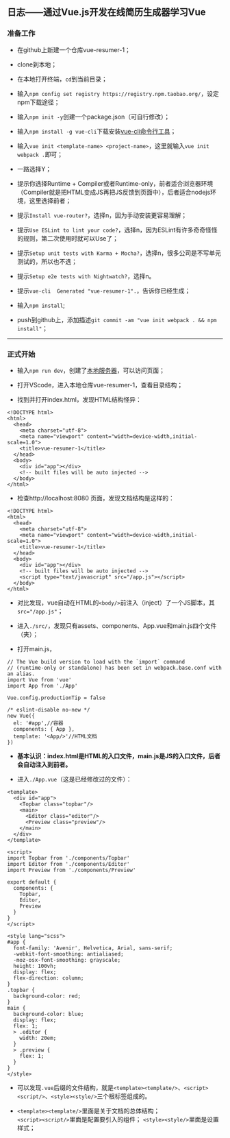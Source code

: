 ## 日志——通过Vue.js开发在线简历生成器学习Vue

### 准备工作

* 在github上新建一个仓库vue-resumer-1；

* clone到本地；

* 在本地打开终端，`cd`到当前目录；

* 输入`npm config set registry https://registry.npm.taobao.org/`，设定npm下载途径；

* 输入`npm init -y`创建一个package.json（可自行修改）；

* 输入`npm install -g vue-cli`下载安装[vue-cli命令行工具](https://github.com/vuejs/vue-cli)；

* 输入`vue init <template-name> <project-name>`，这里就输入`vue init webpack .`即可；

* 一路选择Y；

* 提示你选择Runtime + Compiler或者Runtime-only，前者适合浏览器环境（Compiler就是把HTML变成JS再把JS反馈到页面中），后者适合nodejs环境，这里选择前者；

* 提示`Install vue-router?`，选择n，因为手动安装更容易理解；

* 提示`Use ESLint to lint your code?`，选择n，因为ESLint有许多奇奇怪怪的规则，第二次使用时就可以Use了；

* 提示`Setup unit tests with Karma + Mocha?`，选择n，很多公司是不写单元测试的，所以也不选；

* 提示`Setup e2e tests with Nightwatch?`，选择n。

* 提示`vue-cli  Generated "vue-resumer-1".`，告诉你已经生成；

* 输入`npm install`;

* push到github上，添加描述`git commit -am "vue init webpack . && npm install"`；

***

### 正式开始

* 输入`npm run dev`，创建了[本地服务器](http://localhost:8080/)，可以访问页面；

* 打开VScode，进入本地仓库vue-resumer-1，查看目录结构；

* 找到并打开index.html，发现HTML结构怪异：
```
<!DOCTYPE html>
<html>
  <head>
    <meta charset="utf-8">
    <meta name="viewport" content="width=device-width,initial-scale=1.0">
    <title>vue-resumer-1</title>
  </head>
  <body>
    <div id="app"></div>
    <!-- built files will be auto injected -->
  </body>
</html>
```

* 检查http://localhost:8080 页面，发现文档结构是这样的：
```
<!DOCTYPE html>
<html>
  <head>
    <meta charset="utf-8">
    <meta name="viewport" content="width=device-width,initial-scale=1.0">
    <title>vue-resumer-1</title>
  </head>
  <body>
    <div id="app"></div>
    <!-- built files will be auto injected -->
    <script type="text/javascript" src="/app.js"></script>
  </body>
</html>
```

* 对比发现，vue自动在HTML的`<body/>`前注入（inject）了一个JS脚本，其`src="/app.js"`；

* 进入`./src/`，发现只有assets、components、App.vue和main.js四个文件（夹）；

* 打开main.js，
```
// The Vue build version to load with the `import` command
// (runtime-only or standalone) has been set in webpack.base.conf with an alias.
import Vue from 'vue'
import App from './App'

Vue.config.productionTip = false

/* eslint-disable no-new */
new Vue({
  el: '#app',//容器
  components: { App },
  template: '<App/>'//HTML文档
})
```

*  **基本认识：index.html是HTML的入口文件，main.js是JS的入口文件，后者会自动注入到前者。**

* 进入`./App.vue`（这是已经修改过的文件）：
```
<template>
  <div id="app">
    <Topbar class="topbar"/>
    <main>
      <Editor class="editor"/>
      <Preview class="preview"/>   
    </main>
  </div>
</template>

<script>
import Topbar from './components/Topbar'
import Editor from './components/Editor'
import Preview from './components/Preview'

export default {
  components: {
    Topbar,
    Editor,
    Preview
  }
}
</script>

<style lang="scss">
#app {
  font-family: 'Avenir', Helvetica, Arial, sans-serif;
  -webkit-font-smoothing: antialiased;
  -moz-osx-font-smoothing: grayscale;
  height: 100vh;
  display: flex;
  flex-direction: column;
}
.topbar {
  background-color: red;
}
main {
  background-color: blue;
  display: flex;
  flex: 1;
  > .editor {
    width: 20em;
  }
  > .preview {
    flex: 1;
  }
}
</style>
```

* 可以发现`.vue`后缀的文件结构，就是`<template><template/>`、`<script><script/>`、`<style><style/>`三个根标签组成的。

* `<template><template/>`里面是关于文档的总体结构；  
    `<script><script/>`里面是配置要引入的组件；
    `<style><style/>`里面是设置样式；







